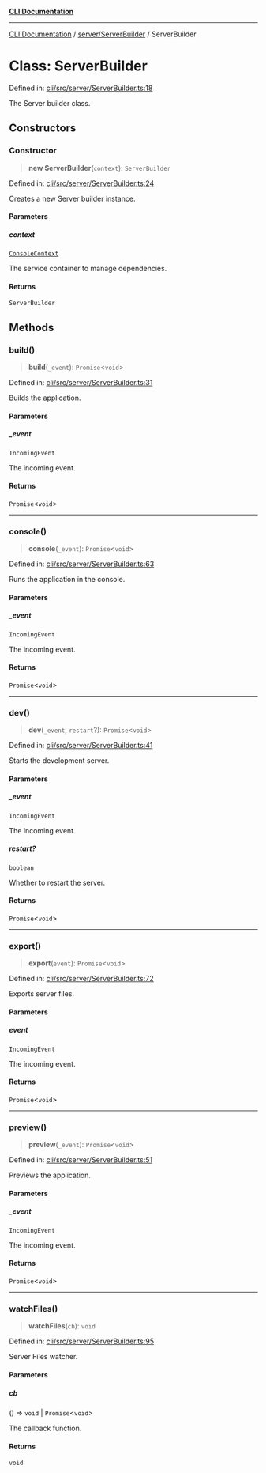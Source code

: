 [**CLI Documentation**](../../../README.md)

***

[CLI Documentation](../../../README.md) / [server/ServerBuilder](../README.md) / ServerBuilder

# Class: ServerBuilder

Defined in: [cli/src/server/ServerBuilder.ts:18](https://github.com/stonemjs/cli/blob/f139573d7f6e29779d41fb031ed261bfcad59d09/src/server/ServerBuilder.ts#L18)

The Server builder class.

## Constructors

### Constructor

> **new ServerBuilder**(`context`): `ServerBuilder`

Defined in: [cli/src/server/ServerBuilder.ts:24](https://github.com/stonemjs/cli/blob/f139573d7f6e29779d41fb031ed261bfcad59d09/src/server/ServerBuilder.ts#L24)

Creates a new Server builder instance.

#### Parameters

##### context

[`ConsoleContext`](../../../declarations/interfaces/ConsoleContext.md)

The service container to manage dependencies.

#### Returns

`ServerBuilder`

## Methods

### build()

> **build**(`_event`): `Promise`\<`void`\>

Defined in: [cli/src/server/ServerBuilder.ts:31](https://github.com/stonemjs/cli/blob/f139573d7f6e29779d41fb031ed261bfcad59d09/src/server/ServerBuilder.ts#L31)

Builds the application.

#### Parameters

##### \_event

`IncomingEvent`

The incoming event.

#### Returns

`Promise`\<`void`\>

***

### console()

> **console**(`_event`): `Promise`\<`void`\>

Defined in: [cli/src/server/ServerBuilder.ts:63](https://github.com/stonemjs/cli/blob/f139573d7f6e29779d41fb031ed261bfcad59d09/src/server/ServerBuilder.ts#L63)

Runs the application in the console.

#### Parameters

##### \_event

`IncomingEvent`

The incoming event.

#### Returns

`Promise`\<`void`\>

***

### dev()

> **dev**(`_event`, `restart`?): `Promise`\<`void`\>

Defined in: [cli/src/server/ServerBuilder.ts:41](https://github.com/stonemjs/cli/blob/f139573d7f6e29779d41fb031ed261bfcad59d09/src/server/ServerBuilder.ts#L41)

Starts the development server.

#### Parameters

##### \_event

`IncomingEvent`

The incoming event.

##### restart?

`boolean`

Whether to restart the server.

#### Returns

`Promise`\<`void`\>

***

### export()

> **export**(`event`): `Promise`\<`void`\>

Defined in: [cli/src/server/ServerBuilder.ts:72](https://github.com/stonemjs/cli/blob/f139573d7f6e29779d41fb031ed261bfcad59d09/src/server/ServerBuilder.ts#L72)

Exports server files.

#### Parameters

##### event

`IncomingEvent`

The incoming event.

#### Returns

`Promise`\<`void`\>

***

### preview()

> **preview**(`_event`): `Promise`\<`void`\>

Defined in: [cli/src/server/ServerBuilder.ts:51](https://github.com/stonemjs/cli/blob/f139573d7f6e29779d41fb031ed261bfcad59d09/src/server/ServerBuilder.ts#L51)

Previews the application.

#### Parameters

##### \_event

`IncomingEvent`

The incoming event.

#### Returns

`Promise`\<`void`\>

***

### watchFiles()

> **watchFiles**(`cb`): `void`

Defined in: [cli/src/server/ServerBuilder.ts:95](https://github.com/stonemjs/cli/blob/f139573d7f6e29779d41fb031ed261bfcad59d09/src/server/ServerBuilder.ts#L95)

Server Files watcher.

#### Parameters

##### cb

() => `void` \| `Promise`\<`void`\>

The callback function.

#### Returns

`void`
